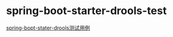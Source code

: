 # spring-boot-starter-drools-test
[spring-bopt-stater-drools测试用例](https://github.com/heykb/spring-boot-starter-drools)
